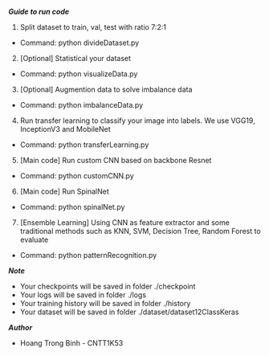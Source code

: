 ***Guide to run code***

1. Split dataset to train, val, test with ratio 7:2:1 
- Command: python divideDataset.py
2. [Optional] Statistical your dataset
- Command: python visualizeData.py
3. [Optional] Augmention data to solve imbalance data
- Command: python imbalanceData.py
4. Run transfer learning to classify your image into labels. We use VGG19, InceptionV3 and MobileNet
- Command: python transferLearning.py
5. [Main code] Run custom CNN based on backbone Resnet
- Command: python customCNN.py
6. [Main code] Run SpinalNet
- Command: python spinalNet.py
7. [Ensemble Learning] Using CNN as feature extractor and some traditional methods such as KNN, SVM, 
Decision Tree, Random Forest to evaluate
- Command: python patternRecognition.py

***Note***
- Your checkpoints will be saved in folder ./checkpoint
- Your logs will be saved in folder ./logs
- Your training history will be saved in folder ./history
- Your dataset will be saved in folder ./dataset/dataset12ClassKeras

***Author***
- Hoang Trong Binh - CNTT1K53
